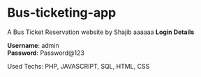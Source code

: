 # Bus-ticketing-app
A Bus Ticket Reservation website by Shajib
aaaaaa
**Login Details**

**Username**: admin <br>
**Password**: Password@123

Used Techs: PHP, JAVASCRIPT, SQL, HTML, CSS


